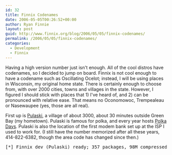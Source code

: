 ```yaml
---
id: 32
title: Finnix Codenames
date: 2006-05-05T00:26:52+00:00
author: Ryan Finnie
layout: post
guid: http://www.finnix.org/blog/2006/05/05/finnix-codenames/
permalink: /2006/05/05/finnix-codenames/
categories:
  - Development
  - Finnix
---
```

Having a high version number just isn't enough. All of the cool distros have codenames, so I decided to jump on board. Finnix is not cool enough to have a codename such as Oscillating Ocelot; instead, I will be using places in Wisconsin, my original home state. There is certainly enough to choose from, with over 2000 cities, towns and villages in the state. However, I figured I should stick with places that 1) I've heard of, and 2) can be pronounced with relative ease. That means no Oconomowoc, Trempealeau or Nasewaupee (yes, those are all real).

First up is [Pulaski](http://en.wikipedia.org/wiki/Pulaski%2C_Wisconsin), a village of about 3000, about 30 minutes outside Green Bay (my hometown). Pulaski is famous for polka, and every year hosts [Polka Days](http://www.pulaskipolkadays.com/). Pulaski is also the location of the first modem bank set up at the ISP I used to work for. (I still have the number memorized after all these years, 414-822-6382, though the area code has changed since then.)

<pre>[*] Finnix dev (Pulaski) ready; 357 packages, 98M compressed</pre>